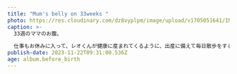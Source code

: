 ```yaml
---
title: "Mum's belly on 33weeks "
photo: https://res.cloudinary.com/dz8vyplpm/image/upload/v1705051641/IMG_7997_x2zzyb.jpg
caption: >-
  33週のママのお腹。

  仕事もお休みに入って、レオくんが健康に産まれてくるように、出産に備えて毎日散歩をするようにしたよ。週末はおばぁちゃんがたくさん服やベビーグッズを買ってくれた。みんな会えるのを楽しみにしてるからね。
publish-date: 2023-11-22T09:31:00.536Z
age: album.before_birth
---
```

